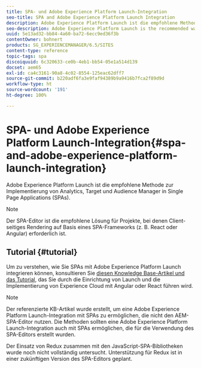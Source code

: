 ```yaml
---
title: SPA- und Adobe Experience Platform Launch-Integration
seo-title: SPA and Adobe Experience Platform Launch Integration
description: Adobe Experience Platform Launch ist die empfohlene Methode zur Implementierung von Analytics, Target und Audience Manager in SPAs.
seo-description: Adobe Experience Platform Launch is the recommended way to implement Analytics, Target, and Audience Manager within SPAs.
uuid: 5e13ad32-bb84-4a60-ba72-6ecc9ed36f3b
contentOwner: bohnert
products: SG_EXPERIENCEMANAGER/6.5/SITES
content-type: reference
topic-tags: spa
discoiquuid: 6c320633-ce0b-4eb1-bb54-05e1a514d139
docset: aem65
exl-id: ca4c3161-90a8-4c02-8554-125eac62dff7
source-git-commit: b220adf6fa3e9faf94389b9a9416b7fca2f89d9d
workflow-type: ht
source-wordcount: '191'
ht-degree: 100%

---
```


# SPA- und Adobe Experience Platform Launch-Integration{#spa-and-adobe-experience-platform-launch-integration}

Adobe Experience Platform Launch ist die empfohlene Methode zur Implementierung von Analytics, Target und Audience Manager in Single Page Applications (SPAs).

>[!NOTE]
>
>Der SPA-Editor ist die empfohlene Lösung für Projekte, bei denen Client-seitiges Rendering auf Basis eines SPA-Frameworks (z. B. React oder Angular) erforderlich ist.

## Tutorial {#tutorial}

Um zu verstehen, wie Sie SPAs mit Adobe Experience Platform Launch integrieren können, konsultieren Sie [diesen Knowledge Base-Artikel und das Tutorial](https://helpx.adobe.com/de/experience-manager/kt/integration/using/launch-reference-architecture-SPA-tutorial-implement.html), das Sie durch die Einrichtung von Launch und die Implementierung von Experience Cloud mit Angular oder React führen wird.

>[!NOTE]
>
>Der referenzierte KB-Artikel wurde erstellt, um eine Adobe Experience Platform Launch-Integration mit SPAs zu ermöglichen, die nicht den AEM-SPA-Editor nutzen. Die Methoden sollten eine Adobe Experience Platform Launch-Integration auch mit SPAs ermöglichen, die für die Verwendung des SPA-Editors erstellt wurden.
>
>Der Einsatz von Redux zusammen mit den JavaScript-SPA-Bibliotheken wurde noch nicht vollständig untersucht. Unterstützung für Redux ist in einer zukünftigen Version des SPA-Editors geplant.
